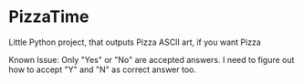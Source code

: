 # PizzaTime
Little Python project, that outputs Pizza ASCII art, if you want Pizza

Known Issue:
Only "Yes" or "No" are accepted answers. I need to figure out how to accept "Y" and "N" as correct answer too.
